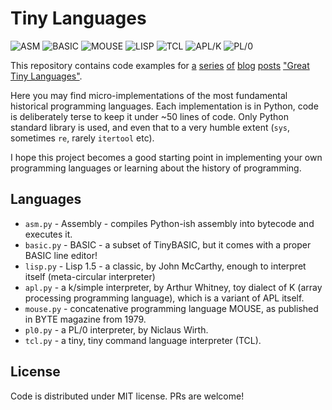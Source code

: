 # Tiny Languages

![ASM](https://img.shields.io/badge/ASM-38_LOC-green)
![BASIC](https://img.shields.io/badge/BASIC-50_LOC-green)
![MOUSE](https://img.shields.io/badge/MOUSE-50_LOC-green)
![LISP](https://img.shields.io/badge/LISP-39_LOC-green)
![TCL](https://img.shields.io/badge/TCL-48_LOC-green)
![APL/K](https://img.shields.io/badge/APL/K-45_LOC-green)
![PL/0](https://img.shields.io/badge/PL/0-50_LOC-green)

This repository contains code examples for [a](https://zserge.com/posts/langs-asm) [series](https://zserge.com/posts/langs-basic) [of](https://zserge.com/posts/langs-mouse) [blog](https://zserge.com/posts/langs-lisp) [posts](https://zserge.com/posts/langs-apl) ["Great Tiny Languages"](https://zserge.com/posts/langs-pl0/).

Here you may find micro-implementations of the most fundamental historical programming languages. Each implementation is in Python, code is deliberately terse to keep it under ~50 lines of code. Only Python standard library is used, and even that to a very humble extent (`sys`, sometimes `re`, rarely `itertool` etc).

I hope this project becomes a good starting point in implementing your own programming languages or learning about the history of programming.

## Languages

* `asm.py` - Assembly - compiles Python-ish assembly into bytecode and executes it.
* `basic.py` - BASIC - a subset of TinyBASIC, but it comes with a proper BASIC line editor!
* `lisp.py` - Lisp 1.5 - a classic, by John McCarthy, enough to interpret itself (meta-circular interpreter)
* `apl.py` - a k/simple interpreter, by Arthur Whitney, toy dialect of K (array processing programming language), which is a variant of APL itself.
* `mouse.py` - concatenative programming language MOUSE, as published in BYTE magazine from 1979.
* `pl0.py` - a PL/0 interpreter, by Niclaus Wirth.
* `tcl.py` - a tiny, tiny command language interpreter (TCL).

## License

Code is distributed under MIT license. PRs are welcome!

